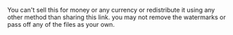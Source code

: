 You can't sell this for money or any currency or redistribute it using any other method than sharing this link. you may not remove the watermarks or pass off any of the files as your own.
